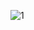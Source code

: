 
![1](https://github.com/Opop1omar4645545/CNN-Optical-Character-and-Digit-Recognition-/assets/116463783/d5fd3294-aed7-4354-ad91-c2d610f3a423)
